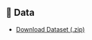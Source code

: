 ## 📁 Data
- [Download Dataset (.zip)](https://github.com/Blake-Allan-Smith/Olympics-Data/releases/download/dataset/athlete_events.csv.zip)

